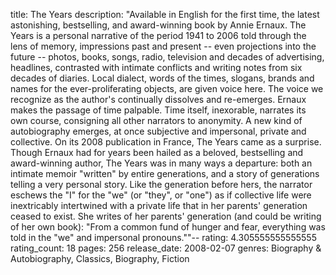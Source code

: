 title: The Years
description: "Available in English for the first time, the latest astonishing, bestselling, and award-winning book by Annie Ernaux. The Years is a personal narrative of the period 1941 to 2006 told through the lens of memory, impressions past and present -- even projections into the future -- photos, books, songs, radio, television and decades of advertising, headlines, contrasted with intimate conflicts and writing notes from six decades of diaries. Local dialect, words of the times, slogans, brands and names for the ever-proliferating objects, are given voice here. The voice we recognize as the author's continually dissolves and re-emerges. Ernaux makes the passage of time palpable. Time itself, inexorable, narrates its own course, consigning all other narrators to anonymity. A new kind of autobiography emerges, at once subjective and impersonal, private and collective. On its 2008 publication in France, The Years came as a surprise. Though Ernaux had for years been hailed as a beloved, bestselling and award-winning author, The Years was in many ways a departure: both an intimate memoir "written" by entire generations, and a story of generations telling a very personal story. Like the generation before hers, the narrator eschews the "I" for the "we" (or "they", or "one") as if collective life were inextricably intertwined with a private life that in her parents' generation ceased to exist. She writes of her parents' generation (and could be writing of her own book): "From a common fund of hunger and fear, everything was told in the "we" and impersonal pronouns.""--
rating: 4.305555555555555
rating_count: 18
pages: 256
release_date: 2008-02-07
genres: Biography & Autobiography, Classics, Biography, Fiction